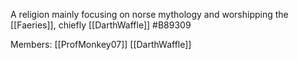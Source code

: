 A religion mainly focusing on norse mythology and worshipping the [[Faeries]], chiefly [[DarthWaffle]]
\#B89309

Members:
	[[ProfMonkey07]]
	[[DarthWaffle]]